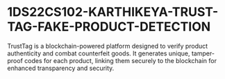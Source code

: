 # 1DS22CS102-KARTHIKEYA-TRUST-TAG-FAKE-PRODUCT-DETECTION
TrustTag is a blockchain-powered platform designed to verify product authenticity and combat counterfeit goods. It  generates unique, tamper-proof codes for each product, linking them securely to the blockchain for enhanced  transparency and security.
